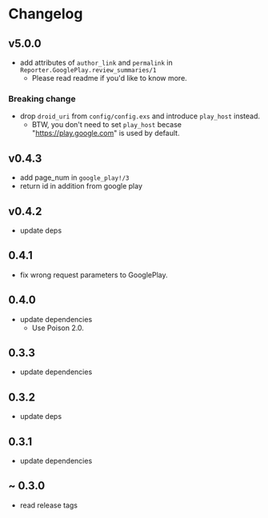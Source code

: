 # Changelog
## v5.0.0
- add attributes of `author_link` and `permalink` in `Reporter.GooglePlay.review_summaries/1`
    - Please read readme if you'd like to know more.

### Breaking change
- drop `droid_uri` from `config/config.exs` and introduce `play_host` instead.
    - BTW, you don't need to set `play_host` becase "https://play.google.com" is used by default.

## v0.4.3
- add page_num in `google_play!/3`
- return id in addition from google play

## v0.4.2
- update deps

## 0.4.1
- fix wrong request parameters to GooglePlay.

## 0.4.0
- update dependencies
    - Use Poison 2.0.

## 0.3.3
- update dependencies

## 0.3.2
- update deps

## 0.3.1
- update dependencies

## ~ 0.3.0
- read release tags
